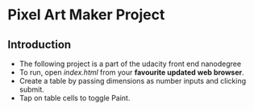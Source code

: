 # Pixel Art Maker Project

## Introduction
* The following project is a part of the udacity front end nanodegree
* To run, open *index.html* from your **favourite updated web browser**.
* Create a table by passing dimensions as number inputs and clicking submit.
* Tap on table cells to toggle Paint.
